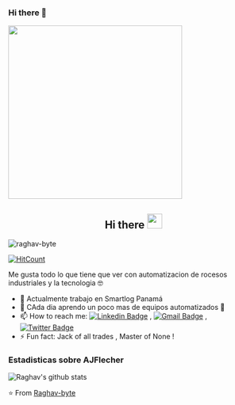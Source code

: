 ### Hi there 👋

<img src="https://camo.githubusercontent.com/3b7c592ede97b6138ffd4b1cc1541c2f3b11fd39/687474703a2f2f33312e6d656469612e74756d626c722e636f6d2f31376665613932306666333665663466356238373764353231366137616164392f74756d626c725f6d6f39786a65387a5a34317163626975666f315f313238302e676966" height="350px" width ="350px">


<h2 align="Center">  Hi there <img src="https://media.giphy.com/media/WUlplcMpOCEmTGBtBW/giphy.gif" width="30"> </h3>
<p align="left"> <img src="https://komarev.com/ghpvc/?username=raghav-byte" alt="raghav-byte" /> </p>

[![HitCount](http://hits.dwyl.com/Raghav-byte/Raghav-byte.svg)](http://hits.dwyl.com/Raghav-byte/Raghav-byte)

Me gusta todo lo que tiene que ver con automatizacion de rocesos industriales y la tecnologia 🤓

- 🔭 Actualmente trabajo en Smartlog Panamá
- 🌱 CAda dia aprendo un poco mas de equipos automatizados 🤔
- 📫 How to reach me:
[![Linkedin Badge](https://img.shields.io/badge/-LinkedIn-blue?style=flat-square&logo=Linkedin&logoColor=white&link=https://www.linkedin.com/in/raghav-byte/)](https://www.linkedin.com/in/raghav-byte/) 
, [![Gmail Badge](https://img.shields.io/badge/-Gmail-c14438?style=flat-square&logo=Gmail&logoColor=white&link=mailto:shuklaraghav321.com)](mailto:ajf0584@gmail.com)
,[![Twitter Badge](https://img.shields.io/badge/-Raghav-1ca0f1?style=flat-square&logo=twitter&logoColor=white&link=https://twitter.com/_aflecher)](https://twitter.com/_aflecher)
- ⚡ Fun fact: Jack of all trades , Master of None ! 

### Estadisticas sobre AJFlecher
<img alt="Raghav's github stats" src="https://github-readme-stats.vercel.app/api?username=Angel-byte&&show_icons=true&title_color=ffffff&icon_color=bb2acf&text_color=daf7dc&bg_color=151515" >

⭐️ From [Raghav-byte](https://github.com/Raghav-byte)
